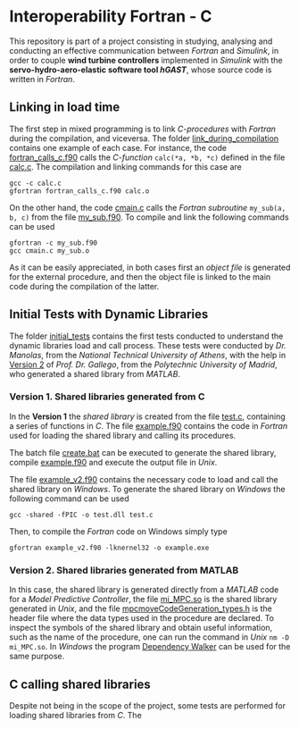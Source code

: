 # Interoperability Fortran - C

This repository is part of a project consisting in studying, analysing and conducting an effective communication between *Fortran* and *Simulink*, in order to couple **wind turbine controllers** implemented in *Simulink* with the **servo-hydro-aero-elastic software tool _hGAST_**, whose source code is written in *Fortran*. 

## Linking in load time

The first step in mixed programming is to link *C-procedures* with *Fortran* during the compilation, and viceversa. The folder [link_during_compilation](./link_during_compilation) contains one example of each case. For instance, the code [fortran_calls_c.f90](./link_during_compilation/fortran_calls_c.f90) calls the *C-function* `calc(*a, *b, *c)` defined in the file [calc.c](./link_during_compilation/calc.c). The compilation and linking commands for this case are
```
gcc -c calc.c
gfortran fortran_calls_c.f90 calc.o
```

On the other hand, the code [cmain.c](./link_during_compilation/cmain.c) calls the *Fortran subroutine* `my_sub(a, b, c)` from the file [my_sub.f90](./link_during_compilation/my_sub.f90). To compile and link the following commands can be used
```
gfortran -c my_sub.f90
gcc cmain.c my_sub.o
```

As it can be easily appreciated, in both cases first an *object file* is generated for the external procedure, and then the object file is linked to the main code during the compilation of the latter.

## Initial Tests with Dynamic Libraries

The folder [initial_tests](./initial_tests) contains the first tests conducted to understand the dynamic libraries load and call process. These tests were conducted by *Dr. Manolas*, from the *National Technical University of Athens*, with the help in [Version 2](https://github.com/carlospmo/InteroperabilityFortranC/blob/main/README.md#version-2) of *Prof. Dr. Gallego*, from the *Polytechnic University of Madrid*, who generated a shared library from *MATLAB*.

### Version 1. Shared libraries generated from C

In the **Version 1** the *shared library* is created from the file [test.c](./initial_tests/version1/test.c), containing a series of functions in *C*. The file [example.f90](./initial_tests/version1/example.f90) contains the code in *Fortran* used for loading the shared library and calling its procedures.

The batch file [create.bat](./initial_tests/version1/create.bat) can be executed to generate the shared library, compile [example.f90](./initial_tests/version1/example.f90) and execute the output file in *Unix*.

The file [example_v2.f90](./initial_tests/version1/example_v2.f90) contains the necessary code to load and call the shared library on *Windows*. To generate the shared library on *Windows* the following command can be used
```
gcc -shared -fPIC -o test.dll test.c
```

Then, to compile the *Fortran* code on Windows simply type
```
gfortran example_v2.f90 -lknernel32 -o example.exe
```

### Version 2. Shared libraries generated from MATLAB

In this case, the shared library is generated directly from a *MATLAB* code for a *Model Predictive Controller*, the file [mi_MPC.so](./initial_tests/version2/mi_MPC.so) is the shared library generated in *Unix*, and the file [mpcmoveCodeGeneration_types.h](./initial_tests/version2/mpcmoveCodeGeneration_types.h) is the header file where the data types used in the procedure are declared. To inspect the symbols of the shared library and obtain useful information, such as the name of the procedure, one can run the command in *Unix* `nm -D mi_MPC.so`. In *Windows* the program [Dependency Walker](https://www.dependencywalker.com/) can be used for the same purpose.

## C calling shared libraries

Despite not being in the scope of the project, some tests are performed for loading shared libraries from *C*. The 
